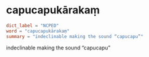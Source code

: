 # capucapukārakaṃ

``` toml
dict_label = "NCPED"
word = "capucapukārakaṃ"
summary = "indeclinable making the sound “capucapu”"
```

indeclinable making the sound “capucapu”

